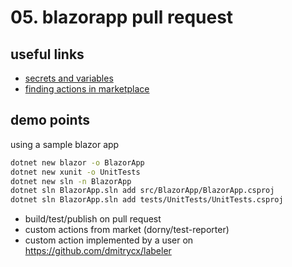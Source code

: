 # 05. blazorapp pull request

## useful links
- [secrets and variables](https://docs.github.com/en/actions/security-guides/security-hardening-for-github-actions)
- [finding actions in marketplace](https://docs.github.com/en/search-github/searching-on-github/searching-github-marketplace)

## demo points
using a sample blazor app
````bash
dotnet new blazor -o BlazorApp
dotnet new xunit -o UnitTests
dotnet new sln -n BlazorApp
dotnet sln BlazorApp.sln add src/BlazorApp/BlazorApp.csproj
dotnet sln BlazorApp.sln add tests/UnitTests/UnitTests.csproj
````

- build/test/publish on pull request
- custom actions from market (dorny/test-reporter)
- custom action implemented by a user on https://github.com/dmitrycx/labeler
